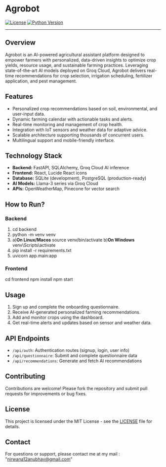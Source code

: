 # Agrobot

[![License](https://img.shields.io/badge/license-MIT-blue.svg)](LICENSE)
[![Python Version](https://img.shields.io/badge/python-3.9%2B-blue.svg)](https://www.python.org/downloads/)

---

## Overview

Agrobot is an AI-powered agricultural assistant platform designed to empower farmers with personalized, data-driven insights to optimize crop yields, resource usage, and sustainable farming practices. Leveraging state-of-the-art AI models deployed on Groq Cloud, Agrobot delivers real-time recommendations for crop selection, irrigation scheduling, fertilizer application, and pest management.

## Features

- Personalized crop recommendations based on soil, environmental, and user-input data.
- Dynamic farming calendar with actionable tasks and alerts.
- Real-time monitoring and management of crop health.
- Integration with IoT sensors and weather data for adaptive advice.
- Scalable architecture supporting thousands of concurrent users.
- Multilingual support and mobile-friendly interface.

## Technology Stack

- **Backend:** FastAPI, SQLAlchemy, Groq Cloud AI inference
- **Frontend:** React, Lucide React icons
- **Database:** SQLite (development), PostgreSQL (production-ready)
- **AI Models:** Llama-3 series via Groq Cloud
- **APIs:** OpenWeatherMap, Pinecone for vector search

## How to Run?

### Backend

1. cd backend
2. python -m venv venv
3. a)**On Linux/Macos** source venv/bin/activate 
  b)**On Windows** venv\Scripts\activate
4. pip install -r requirements.txt
5. uvicorn app.main:app

### Frontend

cd frontend
npm install
npm start


## Usage

1. Sign up and complete the onboarding questionnaire.
2. Receive AI-generated personalized farming recommendations.
3. Add and monitor crops using the dashboard.
4. Get real-time alerts and updates based on sensor and weather data.

## API Endpoints

- `/api/auth`: Authentication routes (signup, login, user info)
- `/api/questionnaire`: Submit and complete questionnaire data
- `/api/recommendations`: Generate and fetch AI recommendations

## Contributing

Contributions are welcome! Please fork the repository and submit pull requests for improvements or bug fixes.

## License

This project is licensed under the MIT License - see the [LICENSE](LICENSE) file for details.

## Contact

For questions or support, please contact me at my mail : "nirwana12anubhav@gmail.com"

